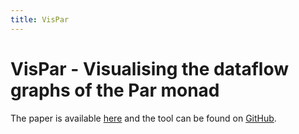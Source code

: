 ```yaml
---
title: VisPar
---
```

# VisPar - Visualising the dataflow graphs of the Par monad

The paper is available [here](../papers/VisPar-fhpc2017.pdf)
and the tool can be found on [GitHub](https://github.com/MaximilianAlgehed/VisPar).
